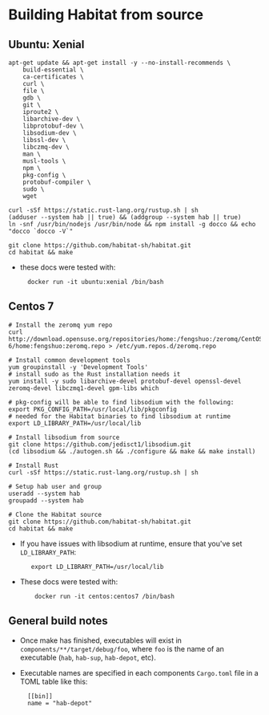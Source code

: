 # Building Habitat from source

## Ubuntu: Xenial


```
apt-get update && apt-get install -y --no-install-recommends \
    build-essential \
    ca-certificates \
    curl \
    file \
    gdb \
    git \
    iproute2 \
    libarchive-dev \
    libprotobuf-dev \
    libsodium-dev \
    libssl-dev \
    libczmq-dev \
    man \
    musl-tools \
    npm \
    pkg-config \
    protobuf-compiler \
    sudo \
    wget

curl -sSf https://static.rust-lang.org/rustup.sh | sh
(adduser --system hab || true) && (addgroup --system hab || true)
ln -snf /usr/bin/nodejs /usr/bin/node && npm install -g docco && echo "docco `docco -V`"

git clone https://github.com/habitat-sh/habitat.git
cd habitat && make
```

- these docs were tested with: 

		docker run -it ubuntu:xenial /bin/bash


## Centos 7

```
# Install the zeromq yum repo
curl http://download.opensuse.org/repositories/home:/fengshuo:/zeromq/CentOS_CentOS-6/home:fengshuo:zeromq.repo > /etc/yum.repos.d/zeromq.repo

# Install common development tools
yum groupinstall -y 'Development Tools'
# install sudo as the Rust installation needs it
yum install -y sudo libarchive-devel protobuf-devel openssl-devel zeromq-devel libczmq1-devel gpm-libs which

# pkg-config will be able to find libsodium with the following:
export PKG_CONFIG_PATH=/usr/local/lib/pkgconfig
# needed for the Habitat binaries to find libsodium at runtime
export LD_LIBRARY_PATH=/usr/local/lib

# Install libsodium from source
git clone https://github.com/jedisct1/libsodium.git
(cd libsodium && ./autogen.sh && ./configure && make && make install)

# Install Rust
curl -sSf https://static.rust-lang.org/rustup.sh | sh

# Setup hab user and group
useradd --system hab
groupadd --system hab

# Clone the Habitat source
git clone https://github.com/habitat-sh/habitat.git
cd habitat && make
```

- If you have issues with libsodium at runtime, ensure that you've set `LD_LIBRARY_PATH`:

	     export LD_LIBRARY_PATH=/usr/local/lib

- These docs were tested with:

		  docker run -it centos:centos7 /bin/bash


## General build notes

- Once make has finished, executables will exist in `components/**/target/debug/foo`, where `foo` is the name of an executable (`hab`, `hab-sup`, `hab-depot`, etc).

- Executable names are specified in each components `Cargo.toml` file in a TOML table like this:

		[[bin]]
		name = "hab-depot"



